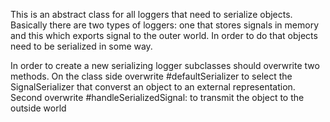 This is an abstract class for all loggers that need to serialize objects. Basically there are two types of loggers: one that stores signals in memory and this which exports signal to the outer world. In order to do that objects need to be serialized in some way.

In order to create a new serializing logger subclasses should overwrite two methods. On the class side overwrite #defaultSerializer to select the SignalSerializer that converst an object to an external representation. Second overwrite #handleSerializedSignal: to transmit the object to the outside world